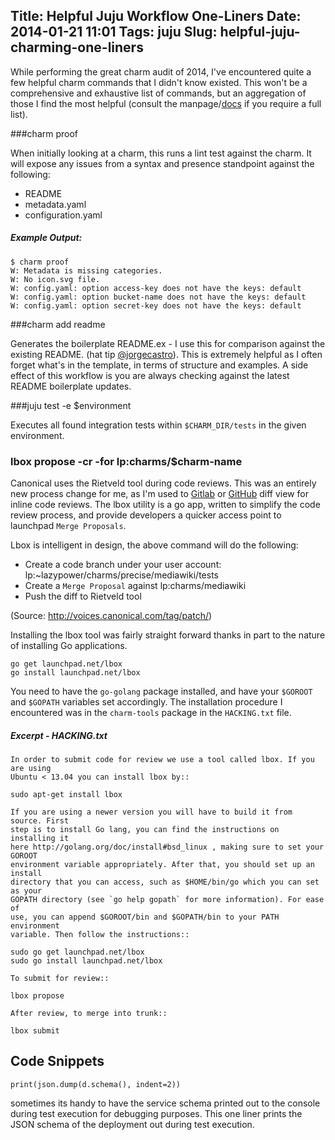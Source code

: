 Title: Helpful Juju Workflow One-Liners
Date: 2014-01-21 11:01
Tags: juju
Slug: helpful-juju-charming-one-liners
---
While performing the great charm audit of 2014, I've encountered quite a few helpful charm commands that I didn't know existed. This won't be a comprehensive and exhaustive list of commands, but an aggregation of those I find the most helpful (consult the manpage/[docs](https://juju.ubuntu.com/docs/) if you require a full list).


###charm proof
    
 When initially looking at a charm, this runs a lint test against the charm. It will expose any issues from a syntax and presence standpoint against the following:
 
 - README
 - metadata.yaml
 - configuration.yaml
 
##### Example Output:

    $ charm proof
    W: Metadata is missing categories.
    W: No icon.svg file.
    W: config.yaml: option access-key does not have the keys: default
    W: config.yaml: option bucket-name does not have the keys: default
    W: config.yaml: option secret-key does not have the keys: default
    
###charm add readme

Generates the boilerplate README.ex - I use this for comparison against the existing README. (hat tip [@jorgecastro](http://jorgecastro.org)). This is extremely helpful as I often forget what's in the template, in terms of structure and examples. A side effect of this workflow is you are always checking against the latest README boilerplate updates. 




###juju test -e $environment

Executes all found integration tests within `$CHARM_DIR/tests` in the given environment.



### lbox propose -cr -for lp:charms/$charm-name

Canonical uses the Rietveld tool during code reviews. This was an entirely new process change for me, as I'm used to [Gitlab](http://gitlab.org) or [GitHub](http://github.com) diff view for inline code reviews. The lbox utility is a go app, written to simplify the code review process, and provide developers a quicker access point to launchpad `Merge Proposals`. 



Lbox is intelligent in design, the above command will do the following:

- Create a code branch under your user account: lp:~lazypower/charms/precise/mediawiki/tests  
- Create a `Merge Proposal` against lp:charms/mediawiki
- Push the diff to Rietveld tool 

(Source: http://voices.canonical.com/tag/patch/) 

Installing the lbox tool was fairly straight forward thanks in part to the nature of installing Go applications. 

    go get launchpad.net/lbox
    go install launchpad.net/lbox
    
 You need to have the `go-golang` package installed, and have your `$GOROOT` and `$GOPATH` variables set accordingly. The installation procedure I encountered was in the `charm-tools` package in the `HACKING.txt` file.
 
##### Excerpt - HACKING.txt
 
    In order to submit code for review we use a tool called lbox. If you are using
    Ubuntu < 13.04 you can install lbox by::

    sudo apt-get install lbox

    If you are using a newer version you will have to build it from source. First
    step is to install Go lang, you can find the instructions on installing it
    here http://golang.org/doc/install#bsd_linux , making sure to set your GOROOT
    environment variable appropriately. After that, you should set up an install
    directory that you can access, such as $HOME/bin/go which you can set as your
    GOPATH directory (see `go help gopath` for more information). For ease of
    use, you can append $GOROOT/bin and $GOPATH/bin to your PATH environment
    variable. Then follow the instructions::

    sudo go get launchpad.net/lbox
    sudo go install launchpad.net/lbox

    To submit for review::

    lbox propose

    After review, to merge into trunk::

    lbox submit



## Code Snippets

    print(json.dump(d.schema(), indent=2))  

sometimes its handy to have the service schema printed out to the console during test execution for debugging purposes. This one liner prints the JSON schema of the deployment out during test execution.